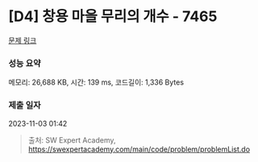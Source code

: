 # [D4] 창용 마을 무리의 개수 - 7465 

[문제 링크](https://swexpertacademy.com/main/code/problem/problemDetail.do?contestProbId=AWngfZVa9XwDFAQU) 

### 성능 요약

메모리: 26,688 KB, 시간: 139 ms, 코드길이: 1,336 Bytes

### 제출 일자

2023-11-03 01:42



> 출처: SW Expert Academy, https://swexpertacademy.com/main/code/problem/problemList.do